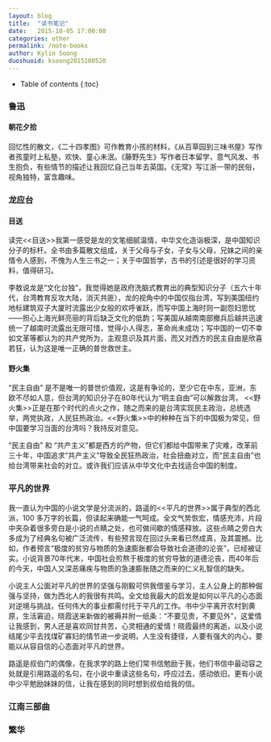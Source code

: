 ```yaml
---
layout: blog
title:  "读书笔记"
date:   2015-10-05 17:00:00
categories: other
permalink: /note-books
author: Kylin Soong
duoshuoid: ksoong2015100520
---
```


* Table of contents
{:toc}

### 鲁迅

#### 朝花夕拾

回忆性的散文，《二十四孝图》可作教育小孩的材料，《从百草园到三味书屋》写作者孩童时上私塾，欢快、童心未泯。《藤野先生》写作者日本留学，意气风发、书生抱负，有些情节的描述让我回忆自己当年去英国。《无常》写江浙一带的民俗，视角独特，富含趣味。

### 龙应台

#### 目送

读完<<目送>>我第一感受是龙的文笔细腻温情，中华文化造诣极深，是中国知识分子的标杆。全书由多篇散文组成，关于父母与子女，子女与父母，兄妹之间的亲情令人感到，不愧为人生三书之一；关于中国哲学，古书的引述是很好的学习资料，值得研习。

李敖说龙是“文化台独”，我觉得她是政府洗脑式教育出的典型知识分子（五六十年代，台湾教育反攻大陆，消灭共匪），龙的视角中的中国仅指台湾，写到美国纽约地标建筑双子大厦时流露出少女般的欢呼雀跃，而写中国上海时则一副怨妇思忧——担心上海光鲜亮丽的背后缺乏文化的低韵；写美国从越南南部撤兵后越共迅速统一了越南时流露出无限可惜，觉得小人得志，革命尚未成功；写中国的一切不幸如文革等都认为的共产党所为，主观意识及其片面，而又对西方的民主自由是欣喜若狂，认为这是唯一正确的普世救世主。

#### 野火集

“民主自由” 是不是唯一的普世价值观，这是有争论的，至少它在中东，亚洲，东欧不尽如人意，但台湾的知识分子在80年代认为“明主自由”可以解救台湾， <<野火集>>正是在那个时代的点火之作，随之而来的是台湾实现民主政治，总统选举，两党执政，人民狂热政治。<<野火集>>中的种种在当下的中国极为常见，但中国要学习当面的台湾吗？我持反对意见。

“民主自由” 和 “共产主义”都是西方的产物，但它们都给中国带来了灾难，改革前三十年，中国追求“共产主义”导致全民狂热政治，社会扭曲对立，而“民主自由”也给台湾带来社会的对立。或许我们应该从中华文化中去找适合中国的制度。

### 平凡的世界

我一直认为中国的小说文学是分流派的，路遥的<<平凡的世界>>属于典型的西北派，100 多万字的长篇，但读起来确能一气呵成。全文气势恢宏，情感充沛，片段中夹杂着很多旁白是小说的点睛之处，也可做间歇的情感释放。这些点睛之旁白大多成为了经典名句被广泛流传，有些预言现在回过头来看已然成真，及其震撼。比如，作者预言“极度的贫穷与物质的急速膨胀都会导致社会道德的沦丧”，已经被证实。小说背景70年代末，中国社会煎熬于极度的贫穷导致的道德沦丧，而40年后的今天，中国人又深恶痛疾与物质的急速膨胀随之而来的仁义礼智信的缺失。

小说主人公面对平凡的世界的坚强与刚毅可供我借鉴与学习，主人公身上的那种倔强与坚持，做为西北人的我很有共鸣。全文给我最大的启发是如何以平凡的心态面对逆境与挑战，任何伟大的事业都需付托于平凡的工作。书中少平离开农村到黄原，生活窘迫，晓霞送来新做的被褥并附一纸条：“不要见贵，不要见外”，这爱情让我感到，男人还是喜欢同甘共苦，心灵相通的爱情！晓霞最终的离逝，以及小说结尾少平去找煤矿寡妇的情节进一步说明，人生没有捷径，人要有强大的内心，要能以从容自信的心态面对平凡的世界。

路遥是叔伯门的偶像，在我求学的路上他们常书信勉励于我，他们书信中最动容之处就是引用路遥的名句，在小说中重读这些名句，呼应过去，感动依旧。更有小说中少平勉励妹妹的信，让我在感到的同时想到叔伯给我的信。

### 江南三部曲


### 繁华



